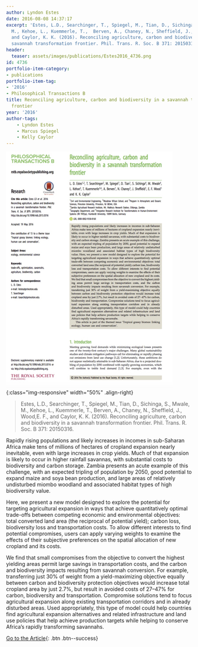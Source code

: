 ```yaml
---
author: Lyndon Estes
date: 2016-08-08 14:37:17
excerpt: 'Estes, L.D., Searchinger, T., Spiegel, M., Tian, D., Sichinga, S., Mwale,
  M., Kehoe, L., Kuemmerle, T.,  Berven, A., Chaney, N., Sheffield, J., Wood,E. F.,
  and Caylor, K. K. (2016). Reconciling agriculture, carbon and biodiversity in a
  savannah transformation frontier. Phil. Trans. R. Soc. B 371: 20150316.'
header:
  teaser: assets/images/publications/Estes2016_4736.png
id: 4736
portfolio-item-category:
- publications
portfolio-item-tag:
- '2016'
- Philosophical Transactions B
title: Reconciling agriculture, carbon and biodiversity in a savannah transformation
  frontier
year: '2016'
author-tags:
    - Lyndon Estes
    - Marcus Spiegel
    - Kelly Caylor
---
```


![first page](/assets/images/publications/Estes2016_4736.png){:class="img-responsive" width="50%" .align-right}

> Estes, L.D., Searchinger, T., Spiegel, M., Tian, D., Sichinga, S., Mwale, M., Kehoe, L., Kuemmerle, T.,  Berven, A., Chaney, N., Sheffield, J., Wood,E. F., and Caylor, K. K. (2016). Reconciling agriculture, carbon and biodiversity in a savannah transformation frontier. Phil. Trans. R. Soc. B 371: 20150316.
        
  
Rapidly rising populations and likely increases in incomes in sub-Saharan Africa make tens of millions of hectares of cropland expansion nearly inevitable, even with large increases in crop yields. Much of that expansion is likely to occur in higher rainfall savannas, with substantial costs to biodiversity and carbon storage. Zambia presents an acute example of this challenge, with an expected tripling of population by 2050, good potential to expand maize and soya bean production, and large areas of relatively undisturbed miombo woodland and associated habitat types of high biodiversity value.

Here, we present a new model designed to explore the potential for targeting agricultural expansion in ways that achieve quantitatively optimal trade-offs between competing economic and environmental objectives: total converted land area (the reciprocal of potential yield); carbon loss, biodiversity loss and transportation costs. To allow different interests to find potential compromises, users can apply varying weights to examine the effects of their subjective preferences on the spatial allocation of new cropland and its costs.
      
We find that small compromises from the objective to convert the highest yielding areas permit large savings in transportation costs, and the carbon and biodiversity impacts resulting from savannah conversion. For example, transferring just 30% of weight from a yield-maximizing objective equally between carbon and biodiversity protection objectives would increase total cropland area by just 2.7%, but result in avoided costs of 27–47% for carbon, biodiversity and transportation. Compromise solutions tend to focus agricultural expansion along existing transportation corridors and in already disturbed areas. Used appropriately, this type of model could help countries find agricultural expansion alternatives and related infrastructure and land use policies that help achieve production targets while helping to conserve Africa’s rapidly transforming savannahs.


[Go to the Article](http://rstb.royalsocietypublishing.org/content/371/1703/20150316){: .btn .btn--success}